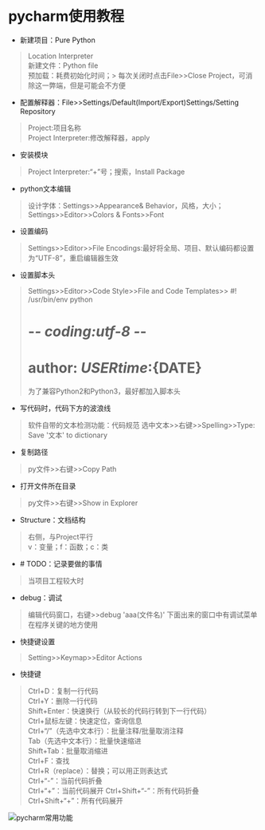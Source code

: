 # pycharm使用教程

- 新建项目：Pure Python
> Location
> Interpreter  
> 新建文件：Python file  
> 预加载：耗费初始化时间；> 每次关闭时点击File>>Close Project，可消除这一弊端，但是可能会不方便  

- 配置解释器：File>>Settings/Default(Import/Export)Settings/Setting Repository
> Project:项目名称  
> Project Interpreter:修改解释器，apply  

- 安装模块
> Project Interpreter:“+”号；搜索，Install Package

- python文本编辑
> 设计字体：Settings>>Appearance& Behavior，风格，大小；Settings>>Editor>>Colors & Fonts>>Font

- 设置编码  
> Settings>>Editor>>File Encodings:最好将全局、项目、默认编码都设置为“UTF-8”，重启编辑器生效

- 设置脚本头
> Settings>>Editor>>Code Style>>File and Code Templates>>
>  #! /usr/bin/env python  
>  # -*- coding:utf-8 -*-  
>  # author: ${USER} time:${DATE}  
>  为了兼容Python2和Python3，最好都加入脚本头

- 写代码时，代码下方的波浪线
> 软件自带的文本检测功能：代码规范
> 选中文本>>右键>>Spelling>>Type: Save '文本' to dictionary

- 复制路径
> py文件>>右键>>Copy Path

- 打开文件所在目录
> py文件>>右键>>Show in Explorer
  
- Structure：文档结构  
> 右侧，与Project平行  
> v：变量；f：函数；c：类  
 
-  \# TODO：记录要做的事情  
> 当项目工程较大时

- debug：调试
> 编辑代码窗口，右键>>debug 'aaa(文件名)'
> 下面出来的窗口中有调试菜单
> 在程序关键的地方使用


- 快捷键设置  
> Setting>>Keymap>>Editor Actions  

- 快捷键  
> Ctrl+D：复制一行代码  
> Ctrl+Y：删除一行代码  
> Shift+Enter：快速换行（从较长的代码行转到下一行代码）  
> Ctrl+鼠标左键：快速定位，查询信息  
> Ctrl+“/”（先选中文本行）：批量注释/批量取消注释  
> Tab（先选中文本行）：批量快速缩进  
> Shift+Tab：批量取消缩进  
> Ctrl+F：查找  
> Ctrl+R（replace）：替换；可以用正则表达式  
> Ctrl+“-”：当前代码折叠  
> Ctrl+“+”：当前代码展开
> Ctrl+Shift+“-”：所有代码折叠  
> Ctrl+Shift+“+”：所有代码展开  



![pycharm常用功能](/pycharm.png "pycharm常用功能")